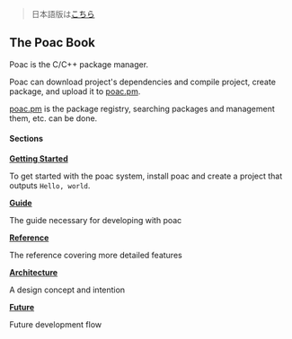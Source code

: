 > 日本語版は[こちら](https://doc.poac.pm/ja/)

## The Poac Book

Poac is the C/C++ package manager.

Poac can download project's dependencies and compile project, create package, and upload it to [poac.pm](https://poac.io).

[poac.pm](https://poac.io) is the package registry, searching packages and management them, etc. can be done.


#### Sections
**[Getting Started](getting-started/README.md)**

To get started with the poac system, install poac and create a project that outputs `Hello, world`.  


**[Guide](guide/README.md)**

The guide necessary for developing with poac


**[Reference](reference/README.md)**

The reference covering more detailed features


**[Architecture](architecture/README.md)**

A design concept and intention


**[Future](future/README.md)**

Future development flow

